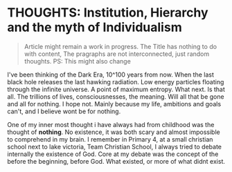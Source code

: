 # THOUGHTS: Institution, Hierarchy and the myth of Individualism

> Article might remain a work in progress. The Title has nothing to do with content, The pragraphs are not interconnected, just random thoughts. PS: This might also change

I've been thinking of the Dark Era, 10^100 years from now. When the last black hole releases the last hawking radiation. Low energy particles floating through the infinite universe. A point of maximum entropy. What next. Is that all. The trillions of lives, consciousnesses, the meaning. Will all that be gone and all for nothing. I hope not. Mainly because my life, ambitions and goals can't, and I believe wont be for nothing. 

One of my inner most thought i have always had from childhood was the thought of **nothing**. No existence, it was both scary and almost impossible to comprehend in my brain. I remember in Primary 4, at a small christian school next to lake victoria, Team Christian School, I always tried to debate internally the existence of God. Core at my debate was the concept of the before the beginning, before God. What existed, or more of what didnt exist. 